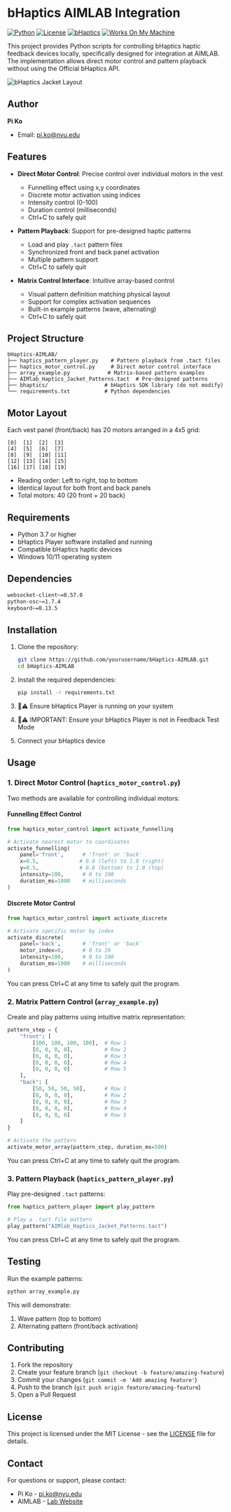 # bHaptics AIMLAB Integration

[![Python](https://img.shields.io/badge/Python-3.7%2B-blue.svg)](https://www.python.org/downloads/)
[![License](https://img.shields.io/badge/License-MIT-green.svg)](LICENSE)
[![bHaptics](https://img.shields.io/badge/bHaptics-SDK-orange.svg)](https://www.bhaptics.com/develop)
[![Works On My Machine](https://img.shields.io/badge/Works-On%20My%20Machine-brightgreen.svg)](https://github.com/nikku/works-on-my-machine)


This project provides Python scripts for controlling bHaptics haptic feedback devices locally, specifically designed for integration at AIMLAB. The implementation allows direct motor control and pattern playback without using the Official bHaptics API.

![bHaptics Jacket Layout](Jacket.png)


## Author

**Pi Ko**
- Email: pi.ko@nyu.edu

## Features

- **Direct Motor Control**: Precise control over individual motors in the vest
  - Funnelling effect using x,y coordinates
  - Discrete motor activation using indices
  - Intensity control (0-100)
  - Duration control (milliseconds)
  - Ctrl+C to safely quit

- **Pattern Playback**: Support for pre-designed haptic patterns
  - Load and play `.tact` pattern files
  - Synchronized front and back panel activation
  - Multiple pattern support
  - Ctrl+C to safely quit

- **Matrix Control Interface**: Intuitive array-based control
  - Visual pattern definition matching physical layout
  - Support for complex activation sequences
  - Built-in example patterns (wave, alternating)
  - Ctrl+C to safely quit

## Project Structure

```
bHaptics-AIMLAB/
├── haptics_pattern_player.py    # Pattern playback from .tact files
├── haptics_motor_control.py     # Direct motor control interface
├── array_example.py            # Matrix-based pattern examples
├── AIMlab_Haptics_Jacket_Patterns.tact  # Pre-designed patterns
├── bhaptics/                  # bHaptics SDK library (do not modify)
└── requirements.txt           # Python dependencies
```

## Motor Layout

Each vest panel (front/back) has 20 motors arranged in a 4x5 grid:
```
[0]  [1]  [2]  [3]
[4]  [5]  [6]  [7]
[8]  [9]  [10] [11]
[12] [13] [14] [15]
[16] [17] [18] [19]
```
- Reading order: Left to right, top to bottom
- Identical layout for both front and back panels
- Total motors: 40 (20 front + 20 back)

## Requirements

- Python 3.7 or higher
- bHaptics Player software installed and running
- Compatible bHaptics haptic devices
- Windows 10/11 operating system

## Dependencies

```bash
websocket-client~=0.57.0
python-osc~=1.7.4
keyboard~=0.13.5
```

## Installation

1. Clone the repository:
   ```bash
   git clone https://github.com/yourusername/bHaptics-AIMLAB.git
   cd bHaptics-AIMLAB
   ```

2. Install the required dependencies:
   ```bash
   pip install -r requirements.txt
   ```

3. 🚨⚠️ Ensure bHaptics Player is running on your system
4. 🚨⚠️ IMPORTANT: Ensure your bHaptics Player is not in Feedback Test Mode
5. Connect your bHaptics device

## Usage

### 1. Direct Motor Control (`haptics_motor_control.py`)

Two methods are available for controlling individual motors:

#### Funnelling Effect Control
```python
from haptics_motor_control import activate_funnelling

# Activate nearest motor to coordinates
activate_funnelling(
    panel='front',      # 'front' or 'back'
    x=0.5,             # 0.0 (left) to 1.0 (right)
    y=0.5,             # 0.0 (bottom) to 1.0 (top)
    intensity=100,      # 0 to 100
    duration_ms=1000    # milliseconds
)
```

#### Discrete Motor Control
```python
from haptics_motor_control import activate_discrete

# Activate specific motor by index
activate_discrete(
    panel='back',       # 'front' or 'back'
    motor_index=0,      # 0 to 19
    intensity=100,      # 0 to 100
    duration_ms=1000    # milliseconds
)
```

You can press Ctrl+C at any time to safely quit the program.

### 2. Matrix Pattern Control (`array_example.py`)

Create and play patterns using intuitive matrix representation:

```python
pattern_step = {
    "front": [
        [100, 100, 100, 100],  # Row 1
        [0, 0, 0, 0],          # Row 2
        [0, 0, 0, 0],          # Row 3
        [0, 0, 0, 0],          # Row 4
        [0, 0, 0, 0]           # Row 5
    ],
    "back": [
        [50, 50, 50, 50],      # Row 1
        [0, 0, 0, 0],          # Row 2
        [0, 0, 0, 0],          # Row 3
        [0, 0, 0, 0],          # Row 4
        [0, 0, 0, 0]           # Row 5
    ]
}

# Activate the pattern
activate_motor_array(pattern_step, duration_ms=500)
```

You can press Ctrl+C at any time to safely quit the program.

### 3. Pattern Playback (`haptics_pattern_player.py`)

Play pre-designed `.tact` patterns:

```python
from haptics_pattern_player import play_pattern

# Play a .tact file pattern
play_pattern("AIMlab_Haptics_Jacket_Patterns.tact")
```

You can press Ctrl+C at any time to safely quit the program.

## Testing

Run the example patterns:
```bash
python array_example.py
```

This will demonstrate:
1. Wave pattern (top to bottom)
2. Alternating pattern (front/back activation)

## Contributing

1. Fork the repository
2. Create your feature branch (`git checkout -b feature/amazing-feature`)
3. Commit your changes (`git commit -m 'Add amazing feature'`)
4. Push to the branch (`git push origin feature/amazing-feature`)
5. Open a Pull Request

## License

This project is licensed under the MIT License - see the [LICENSE](LICENSE) file for details.


## Contact

For questions or support, please contact:
- Pi Ko - pi.ko@nyu.edu
- AIMLAB - [Lab Website](https://aimlab-haptics.com/)

